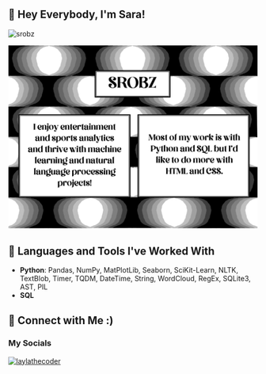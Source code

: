 ## 🐶 Hey Everybody, I'm Sara!

<p align="left"> <img src="https://komarev.com/ghpvc/?username=srobz&label=Profile%20views&color=0e75b6&style=flat" alt="srobz" /> </p>

<img src="https://raw.githubusercontent.com/srobz/srobz/main/githubpage.png">


## 🐶 Languages and Tools I've Worked With

* **Python**: Pandas, NumPy, MatPlotLib, Seaborn, SciKit-Learn, NLTK, TextBlob, Timer, TQDM, DateTime, String, WordCloud, RegEx, SQLite3, AST, PIL
* **SQL**





## 🐶 Connect with Me :)

<h3 align="left">My Socials</h3>
<p align="left">
<a href="https://twitter.com/DataSciSrobz" target="blank"><img align="center" src="https://raw.githubusercontent.com/rahuldkjain/github-profile-readme-generator/master/src/images/icons/Social/twitter.svg" alt="laylathecoder" height="30" width="40" /></a>


<!--
**srobz/srobz** is a ✨ _special_ ✨ repository because its `README.md` (this file) appears on your GitHub profile.

Here are some ideas to get you started:

- 🔭 I’m currently working on ...
- 🌱 I’m currently learning ...
- 👯 I’m looking to collaborate on ...
- 🤔 I’m looking for help with ...
- 💬 Ask me about ...
- 📫 How to reach me: ...
- 😄 Pronouns: ...
- ⚡ Fun fact: ...
-->
